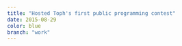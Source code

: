 ```yaml
---
title: "Hosted Toph's first public programming contest"
date: 2015-08-29
color: blue
branch: "work"
---
```

